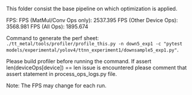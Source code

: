 This folder consist the base pipeline on which optimization is applied.

FPS:
FPS (MatMul/Conv Ops only): 2537.395
FPS (Other Device Ops): 3568.981
FPS (All Ops): 1895.674

Command to generate the perf sheet: `./tt_metal/tools/profiler/profile_this.py -n down5_exp1 -c "pytest models/experimental/yolov4/ttnn_experiment1/downsample5_exp1.py"`.

Please build profiler before running the command.
If assert len(deviceOps[device]) == len issue is encountered please comment that assert statement in process_ops_logs.py file.

Note: The FPS may change for each run.
